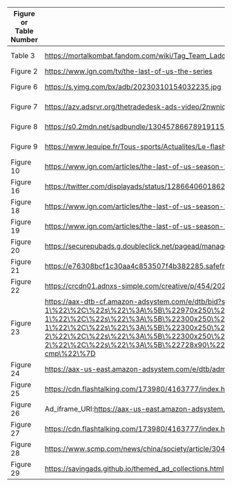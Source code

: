 | Figure or Table Number | URI-R(s) for ad or containing web page | URI-M, WACZ, or WARC | Replay System | Video | Reference Label |
| --- | --- | --- | --- | --- | --- |
| Table 3 | https://mortalkombat.fandom.com/wiki/Tag_Team_Ladder | https://zenodo.org/record/7601187/files/2023-01-11_00-59-34_ads_on_fandom_browsertrix_crawler.warc.gz?download=1 | ReplayWeb.page | N/A | table:SafeFrameSubdomainChangesWhenLoadingAdDuringReplay |
| Figure 2 | https://www.ign.com/tv/the-last-of-us-the-series | https://zenodo.org/records/10373131/files/safeframe-example.wacz?download=1 | ReplayWeb.page | N/A | fig:loadWebAds |
| Figure 6 | https://s.yimg.com/bx/adb/20230310154032235.jpg | https://conifer.rhizome.org/treid003/2023-05-16-archiving-ads-on-sportsyahoocom/https://s.yimg.com/bx/adb/20230310154032235.jpg | Conifer | N/A | fig:imageAd |
| Figure 7 | https://azv.adsrvr.org/thetradedesk-ads-video/2nwniqr/f2rcr8v/g5gzcxa29115fa8fdeed4ef88089cec513d745e4.mp4 | https://zenodo.org/record/8057942/files/2023_06_07_archiving_ads_on_lequipe_ArchiveWeb_page.wacz?download=1 | ReplayWeb.page | N/A | fig:videoAd |
| Figure 8 | https://s0.2mdn.net/sadbundle/13045786678919115269/CCD2C_5568424_300x600_MF_CP_APPLY_NA_NR_EN_V1_H5_BD_2022_042025/index.html | https://zenodo.org/record/7601187/files/2023-01-11_00-59-34_ads_on_fandom_browsertrix_crawler.warc.gz?download=1 | ReplayWeb.page | N/A | fig:embeddedWebPageAd |
| Figure 9 | https://www.lequipe.fr/Tous-sports/Actualites/Le-flash-sports-du-5-avril/1389820 |  https://zenodo.org/record/8057942/files/2023_06_07_archiving_ads_on_lequipe_ArchiveWeb_page.wacz?download=1 | ReplayWeb.page | N/A | fig:textAd |
| Figure 10 | https://www.ign.com/articles/the-last-of-us-season-1-review | https://zenodo.org/record/8000975/files/2023-02-07-ads-on-ign_ArchiveWeb_page.wacz?download=1 | ReplayWeb.page | N/A | fig:combinationAd |
| Figure 16 | https://twitter.com/displayads/status/128664060186214400 | https://web.archive.org/web/20230809162244/https://twitter.com/displayads/status/128664060186214400 | Wayback Machine | N/A | fig:socialMediaAccountWithAdUsernames |
| Figure 18 | https://www.ign.com/articles/the-last-of-us-season-1-review | https://zenodo.org/records/10373135/files/WARCPROX-20230519163909687-00000-0so5t1md.warc?download=1 | ReplayWeb.page | https://youtu.be/68os2nYEDFs?si=d6m3KMpLk1kStzXO&t=148 | fig:failedToArchive |
| Figure 19 | https://www.ign.com/articles/the-last-of-us-season-1-review | N/A | N/A | https://www.youtube.com/live/0n_CcYm1Z90?feature=share&t=41 | fig:loadedWebPage |
| Figure 20 | https://securepubads.g.doubleclick.net/pagead/managed/js/gpt/m202308210101/pubads_impl.js?cb=31077272 | https://zenodo.org/records/10373131/files/safeframe-example.wacz?download=1 | ReplayWeb.page | N/A | fig:googleAdLiveVsReplay |
| Figure 21 | https://e76308bcf1c30aa4c853507f4b382285.safeframe.googlesyndication.com/safeframe/1-0-40/html/container.html | https://zenodo.org/records/10373131/files/safeframe-example.wacz?download=1 | ReplayWeb.page | N/A | fig:safeFrameArchived |
| Figure 22 | https://crcdn01.adnxs-simple.com/creative/p/454/2023/8/15/49163669/3bb7fefa-38f1-4d55-b959-4081a8b50d80.png | https://zenodo.org/records/10373131/files/safeframe-example.wacz?download=1 | ReplayWeb.page | N/A | fig:safeFrameAdArchived |
| Figure 23 | https://aax-dtb-cf.amazon-adsystem.com/e/dtb/bid?src=3158&u=https\%3A\%2F\%2Fwww.ign.com\%2Farticles\%2Fthe-last-of-us-season-1-review&pid=guLkRIOevEsbJ&cb=0&ws=1745x845&v=23.127.1625&t=700&slots=\%5B\%7B\%22sd\%22\%3A\%22top-1\%22\%2C\%22s\%22\%3A\%5B\%22970x250\%22\%2C\%221900x500\%22\%2C\%22970x500\%22\%2C\%22970x66\%22\%2C\%22728x90\%22\%2C\%22100x1\%22\%2C\%22120x30\%22\%5D\%2C\%22sn\%22\%3A\%22\%2F5691\%2Fign_desktop_web_display\%2Farticle\%22\%7D\%2C\%7B\%22sd\%22\%3A\%22main-1\%22\%2C\%22s\%22\%3A\%5B\%22300x250\%22\%2C\%22300x420\%22\%5D\%2C\%22sn\%22\%3A\%22\%2F5691\%2Fign_desktop_web_display\%2Farticle\%22\%7D\%2C\%7B\%22sd\%22\%3A\%22sidebar-1\%22\%2C\%22s\%22\%3A\%5B\%22300x250\%22\%2C\%22300x600\%22\%2C\%22300x1050\%22\%2C\%22300x420\%22\%5D\%2C\%22sn\%22\%3A\%22\%2F5691\%2Fign_desktop_web_display\%2Farticle\%22\%7D\%2C\%7B\%22sd\%22\%3A\%22sidebar-2\%22\%2C\%22s\%22\%3A\%5B\%22300x250\%22\%2C\%22300x600\%22\%2C\%22300x420\%22\%2C\%22100x1\%22\%5D\%2C\%22sn\%22\%3A\%22\%2F5691\%2Fign_desktop_web_display\%2Farticle\%22\%7D\%2C\%7B\%22sd\%22\%3A\%22main-2\%22\%2C\%22s\%22\%3A\%5B\%22728x90\%22\%2C\%22970x250\%22\%2C\%22970x500\%22\%2C\%221900x500\%22\%2C\%22970x90\%22\%2C\%22100x1\%22\%5D\%2C\%22sn\%22\%3A\%22\%2F5691\%2Fign_desktop_web_display\%2Farticle\%22\%7D\%5D&pj=\%7B\%22us_privacy\%22\%3A\%221YNY\%22\%7D&gdprl=\%7B\%22status\%22\%3A\%22no-cmp\%22\%7D | https://zenodo.org/record/8000975/files/2023-02-07-ads-on-ign_ArchiveWeb_page.wacz?download=1 | ReplayWeb.page | N/A | fig:differentBidURLs |
| Figure 24 | https://aax-us-east.amazon-adsystem.com/e/dtb/admi?b=JEs-gAH7EaH2UKbdDLn5qMwAAAGGLy2RRQEAAAxWAQBhcHNfdHhuX2JpZDEgICBOL0EgICAgICAgICAgICCW8VTU&rnd=4734766067051675828791974&pp=q44zcw&p=1kaetq8&crid=lm7xjkp3 | https://zenodo.org/record/8000975/files/2023-02-07-ads-on-ign_ArchiveWeb_page.wacz?download=1 | ReplayWeb.page | N/A | fig:differentRndValues |
| Figure 25 | https://cdn.flashtalking.com/173980/4163777/index.html | https://zenodo.org/record/8000975/files/2023-02-07-ads-on-ign_ArchiveWeb_page.wacz?download=1 | ReplayWeb.page | N/A | fig:replayFlashtalkingAdOutsideIframe |
| Figure 26 | Ad_iframe_URI:https://aax-us-east.amazon-adsystem.com/e/dtb/admi?b=JAkcZL99KtnLJUwYJ8dHHdIAAAGGLy8dDAEAAAxWAQBhcHNfdHhuX2JpZDEgICBOL0EgICAgICAgICAgICA_KuR0&rnd=8954498773591675828862700&pp=1wff280&p=e44jk0&crid=arcgnw6w ; Richload_URI:https://cdn.flashtalking.com/173980/300x600_Master_Richload_Compressed/index.html | https://zenodo.org/record/8000975/files/2023-02-07-ads-on-ign_ArchiveWeb_page.wacz?download=1 | ReplayWeb.page | N/A | fig:replayFlashtalkingAdInsideIframe |
| Figure 27 | https://cdn.flashtalking.com/173980/4163777/index.html | N/A | N/A | N/A | fig:liveFlashtalkingAdOutsideIframe |
| Figure 28 | https://www.scmp.com/news/china/society/article/3049489/coronavirus-outpouring-grief-and-anger-after-death-whistle | https://zenodo.org/records/10373131/files/2023-01-26-ads-on-scmp_ArchiveWeb_page.wacz?download=1 | ReplayWeb.page | https://www.youtube.com/watch?v=gCW15i-5teQ | fig:replayDifferentBasedOnBrowser |
| Figure 29 | https://savingads.github.io/themed_ad_collections.html | N/A | N/A | N/A | fig:datasetWebpage |
